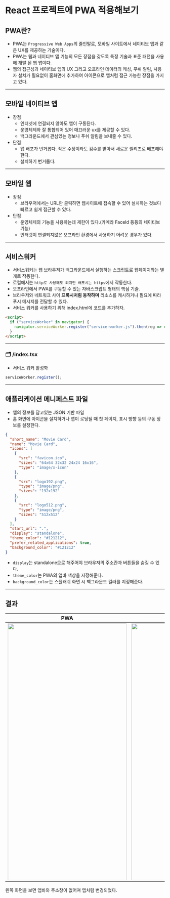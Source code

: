 # React 프로젝트에 PWA 적용해보기

## PWA란?

- PWA는 `Progressive Web Apps`의 줄인말로, 모바일 사이트에서 네이티브 앱과 같은 UX를 제공하는 기술이다.
- PWA는 웹과 네이티브 앱 기능의 모든 장점을 갖도록 특정 기술과 표준 패턴을 사용해 개발 된 웹 앱이다.
- 웹의 접근성과 네이티브 앱의 UX 그리고 오프라인 데이터의 캐싱, 푸쉬 알림, 사용자 설치가 필요없이 홈화면에 추가하여 아이콘으로 앱처럼 접근 가능한 장점을 가지고 있다.

---

## 모바일 네이티브 앱

- 장점
  - 인터넷에 연결되지 않아도 앱이 구동된다.
  - 운영체제와 잘 통합되어 있어 매끄러운 ux를 제공할 수 있다.
  - 백그라운드에서 관심있는 정보나 푸쉬 알림을 보내줄 수 있다.
- 단점
  - 앱 배포가 번거롭다. 작은 수정이라도 검수를 받아서 새로운 릴리즈로 배포해야한다.
  - 설치하기 번거롭다.

---

## 모바일 웹

- 장점
  - 브라우저에서는 URL만 클릭하면 웹사이트에 접속할 수 있어 설치하는 것보다 빠르고 쉽게 접근할 수 있다.
- 단점
  - 운영체제의 기능을 사용하는데 제한이 있다.(카메라 FaceId 등등의 네이티브 기능)
  - 인터넷이 연결되지않은 오프라인 환경에서 사용하기 어려운 경우가 있다.

---

## 서비스워커

- 서비스워커는 웹 브라우저가 백그라운드에서 실행하는 스크립트로 웹페이지와는 별개로 작동한다.
- 로컬에서는 `http로 사용해도 되지만 배포시는 https`에서 작동한다.
- 오프라인에서 PWA를 구동할 수 있는 자바스크립트 형태의 핵심 기술.
- 브라우저와 네트워크 사이 **프록시처럼 동작하며** 리소스를 캐시하거나 필요에 따라 푸시 메시지를 전달할 수 있다.
- 서비스 워커를 사용하기 위해 index.html에 코드를 추가하자.

```html
<script>
  if ("serviceWorker" in navigator) {
    navigator.serviceWorker.register("service-worker.js").then(reg => console.log("Service worker registered.", reg));
  }
</script>
```

---

### 🗂 /index.tsx

- 서비스 워커 활성화

```js
serviceWorker.register();
```

---

## 애플리케이션 메니페스트 파일

- 앱의 정보를 담고있는 JSON 기반 파일
- 홈 화면에 아이콘을 설치하거나 앱이 로딩될 때 첫 페이지, 표시 방향 등의 구동 정보를 설정한다.

```json
{
  "short_name": "Movie Card",
  "name": "Movie Card",
  "icons": [
    {
      "src": "favicon.ico",
      "sizes": "64x64 32x32 24x24 16x16",
      "type": "image/x-icon"
    },
    {
      "src": "logo192.png",
      "type": "image/png",
      "sizes": "192x192"
    },
    {
      "src": "logo512.png",
      "type": "image/png",
      "sizes": "512x512"
    }
  ],
  "start_url": ".",
  "display": "standalone",
  "theme_color": "#121212",
  "prefer_related_applications": true,
  "background_color": "#121212"
}
```

- `display`는 standalone으로 해주어야 브라우저의 주소칸과 버튼들을 숨길 수 있다.
- `theme_color`는 PWA의 앱바 색상을 지정해준다.
- `background_color`는 스플래쉬 화면 시 백그라운드 컬러를 지정해준다.

---

## 결과

|                                                                         PWA                                                                          |                                                                         WEB                                                                          |
| :--------------------------------------------------------------------------------------------------------------------------------------------------: | :--------------------------------------------------------------------------------------------------------------------------------------------------: |
| <img src="https://user-images.githubusercontent.com/40492343/153543994-a43b26dd-d176-4fa3-a9e4-1ec852e4755c.jpg" width="375px" height="812px"></img> | <img src="https://user-images.githubusercontent.com/40492343/153543996-2f4d7815-91c0-4519-9523-6da40bb963bc.jpg" width="375px" height="812px"></img> |

왼쪽 화면을 보면 앱바와 주소창이 없어져 앱처럼 변경되었다.
